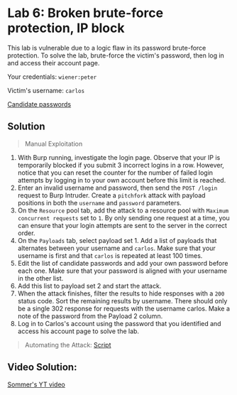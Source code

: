 # Lab 6: Broken brute-force protection, IP block
This lab is vulnerable due to a logic flaw in its password brute-force protection. To solve the lab, brute-force the victim's password, then log in and access their account page.

Your credentials: `wiener:peter`

Victim's username: `carlos`

[Candidate passwords](https://portswigger.net/web-security/authentication/auth-lab-passwords)

## Solution
> Manual Exploitation
1. With Burp running, investigate the login page. Observe that your IP is temporarily blocked if you submit 3 incorrect logins in a row. However, notice that you can reset the counter for the number of failed login attempts by logging in to your own account before this limit is reached.
2. Enter an invalid username and password, then send the `POST /login` request to Burp Intruder. Create a `pitchfork` attack with payload positions in both the `username` and `password` parameters.
3. On the `Resource` pool tab, add the attack to a resource pool with `Maximum concurrent requests` set to `1`. By only sending one request at a time, you can ensure that your login attempts are sent to the server in the correct order.
4. On the `Payloads` tab, select payload set 1. Add a list of payloads that alternates between your username and `carlos`. Make sure that your username is first and that `carlos` is repeated at least 100 times.
5. Edit the list of candidate passwords and add your own password before each one. Make sure that your password is aligned with your username in the other list.
6. Add this list to payload set 2 and start the attack.
7. When the attack finishes, filter the results to hide responses with a `200` status code. Sort the remaining results by username. There should only be a single 302 response for requests with the username carlos. Make a note of the password from the Payload 2 column.
8. Log in to Carlos's account using the password that you identified and access his account page to solve the lab.

> Automating the Attack: [Script]()

## Video Solution:
[Sommer's YT video](https://youtu.be/n1Nib1IwxuE)
